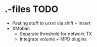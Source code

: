 # .-files TODO

+ Pasting stuff to urxvt via shift + insert
+ XMobar:
    - Separate threshold for network TX
    - Integrate volume + MPD plugins
